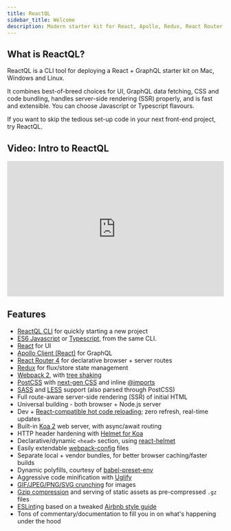 ```yaml
---
title: ReactQL
sidebar_title: Welcome
description: Modern starter kit for React, Apollo, Redux, React Router 4, Webpack 2
---
```


<h2 id="what">What is ReactQL?</h2>

ReactQL is a CLI tool for deploying a React + GraphQL starter kit on Mac, Windows and Linux.

It combines best-of-breed choices for UI, GraphQL data fetching, CSS and code bundling, handles server-side rendering (SSR) properly, and is fast and extensible. You can choose Javascript or Typescript flavours.

If you want to skip the tedious set-up code in your next front-end project, try ReactQL.

<h2 id="video">Video: Intro to ReactQL</h2>

<iframe width="560" height="315" src="https://www.youtube.com/embed/hFm4PBQghgA" frameborder="0" allowfullscreen style="max-width: 100%"></iframe>

<h2 id="stack">Features</h2>

- [ReactQL CLI](https://github.com/reactql/cli) for quickly starting a new project
- [ES6 Javascript](https://github.com/reactql/kit) or [Typescript](https://github.com/reactql/kit.ts), from the same CLI.
- [React](https://facebook.github.io/react/) for UI
- [Apollo Client (React)](http://dev.apollodata.com/react/) for GraphQL
- [React Router 4](https://github.com/ReactTraining/react-router/tree/v4) for declarative browser + server routes
- [Redux](http://redux.js.org/) for flux/store state management
- [Webpack 2](https://webpack.js.org/), with [tree shaking](https://webpack.js.org/guides/tree-shaking/)
- [PostCSS](http://postcss.org/) with [next-gen CSS](http://cssnext.io/) and inline  [@imports](https://github.com/postcss/postcss-import)
- [SASS](http://sass-lang.com) and [LESS](http://lesscss.org/) support (also parsed through PostCSS)
- Full route-aware server-side rendering (SSR) of initial HTML
- Universal building - both browser + Node.js server
- Dev + [React-compatible hot code reloading](http://gaearon.github.io/react-hot-loader/); zero refresh, real-time updates
- Built-in [Koa 2](http://koajs.com/) web server, with async/await routing
- HTTP header hardening with [Helmet for Koa](https://github.com/venables/koa-helmet)
- Declarative/dynamic `<head>` section, using [react-helmet](https://github.com/nfl/react-helmet)
- Easily extendable [webpack-config](https://fitbit.github.io/webpack-config/) files
- Separate local + vendor bundles, for better browser caching/faster builds
- Dynamic polyfills, courtesy of [babel-preset-env](https://github.com/babel/babel-preset-env)
- Aggressive code minification with [Uglify](https://webpack.github.io/docs/list-of-plugins.html#uglifyjsplugin)
- [GIF/JPEG/PNG/SVG crunching](https://github.com/tcoopman/image-webpack-loader) for images
- [Gzip compression](https://webpack.js.org/plugins/compression-webpack-plugin/) and serving of static assets as pre-compressed `.gz` files
- [ESLint](http://eslint.org/)ing based on a tweaked [Airbnb style guide](https://github.com/airbnb/javascript)
- Tons of commentary/documentation to fill you in on what's happening under the hood
